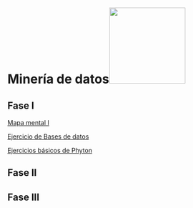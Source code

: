 # Minería de datos<img src="https://encrypted-tbn0.gstatic.com/images?q=tbn:ANd9GcRlicdRnZ7IITDc0to5HrpxyeybKHGk0uFwZw&usqp=CAU" width="170">

## Fase I
[Mapa mental I](https://github.com/AnaDavila1/Mineria-de-datos-FCFM/blob/main/MapaMental_1_1986209.pdf)

[Ejercicio de Bases de datos](https://github.com/AnaDavila1/Mineria-de-datos-FCFM/blob/main/Ej1_BasesDatos_Equipo_3.pdf)

[Ejercicios básicos de Phyton](https://github.com/AnaDavila1/Mineria-de-datos-FCFM/blob/main/Ej_Phyton_1986209.ipynb)
## Fase II

## Fase III

